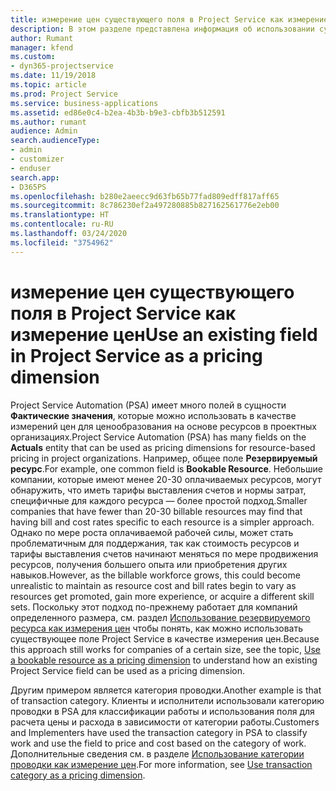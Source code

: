 ```yaml
---
title: измерение цен существующего поля в Project Service как измерение цен
description: В этом разделе представлена информация об использовании существующих полей Project Service в качестве измерений цен.
author: Rumant
manager: kfend
ms.custom:
- dyn365-projectservice
ms.date: 11/19/2018
ms.topic: article
ms.prod: Project Service
ms.service: business-applications
ms.assetid: ed86e0c4-b2ea-4b3b-b9e3-cbfb3b512591
ms.author: rumant
audience: Admin
search.audienceType:
- admin
- customizer
- enduser
search.app:
- D365PS
ms.openlocfilehash: b280e2aeecc9d63fb65b77fad809edff817aff65
ms.sourcegitcommit: 8c786230ef2a497280885b827162561776e2eb00
ms.translationtype: HT
ms.contentlocale: ru-RU
ms.lasthandoff: 03/24/2020
ms.locfileid: "3754962"
---
```

# <a name="use-an-existing-field-in-project-service-as-a-pricing-dimension"></a><span data-ttu-id="b481e-103">измерение цен существующего поля в Project Service как измерение цен</span><span class="sxs-lookup"><span data-stu-id="b481e-103">Use an existing field in Project Service as a pricing dimension</span></span>

<span data-ttu-id="b481e-104">Project Service Automation (PSA) имеет много полей в сущности **Фактические значения**, которые можно использовать в качестве измерений цен для ценообразования на основе ресурсов в проектных организациях.</span><span class="sxs-lookup"><span data-stu-id="b481e-104">Project Service Automation (PSA) has many fields on the **Actuals** entity that can be used as pricing dimensions for resource-based pricing in project organizations.</span></span> <span data-ttu-id="b481e-105">Например, общее поле **Резервируемый ресурс**.</span><span class="sxs-lookup"><span data-stu-id="b481e-105">For example, one common field is **Bookable Resource**.</span></span> <span data-ttu-id="b481e-106">Небольшие компании, которые имеют менее 20-30 оплачиваемых ресурсов, могут обнаружить, что иметь тарифы выставления счетов и нормы затрат, специфичные для каждого ресурса — более простой подход.</span><span class="sxs-lookup"><span data-stu-id="b481e-106">Smaller companies that have fewer than 20-30 billable resources may find that having bill and cost rates specific to each resource is a simpler approach.</span></span> <span data-ttu-id="b481e-107">Однако по мере роста оплачиваемой рабочей силы, может стать проблематичным для поддержания, так как стоимость ресурсов и тарифы выставления счетов начинают меняться по мере продвижения ресурсов, получения большего опыта или приобретения других навыков.</span><span class="sxs-lookup"><span data-stu-id="b481e-107">However, as the billable workforce grows, this could become unrealistic to maintain as resource cost and bill rates begin to vary as resources get promoted, gain more experience, or acquire a different skill sets.</span></span> <span data-ttu-id="b481e-108">Поскольку этот подход по-прежнему работает для компаний определенного размера, см. раздел [Использование резервируемого ресурса как измерения цен](bookable-resource-pricing-dimension.md) чтобы понять, как можно использовать существующее поле Project Service в качестве измерения цен.</span><span class="sxs-lookup"><span data-stu-id="b481e-108">Because this approach still works for companies of a certain size, see the topic, [Use a bookable resource as a pricing dimension](bookable-resource-pricing-dimension.md) to understand how an existing Project Service field can be used as a pricing dimension.</span></span>

<span data-ttu-id="b481e-109">Другим примером является категория проводки.</span><span class="sxs-lookup"><span data-stu-id="b481e-109">Another example is that of transaction category.</span></span> <span data-ttu-id="b481e-110">Клиенты и исполнители использовали категорию проводки в PSA для классификации работы и использования поля для расчета цены и расхода в зависимости от категории работы.</span><span class="sxs-lookup"><span data-stu-id="b481e-110">Customers and Implementers have used the transaction category in PSA to classify work and use the field to price and cost based on the category of work.</span></span> <span data-ttu-id="b481e-111">Дополнительные сведения см. в разделе [Использование категории проводки как измерение цен](transaction-category-pricing-dimension.md).</span><span class="sxs-lookup"><span data-stu-id="b481e-111">For more information, see [Use transaction category as a pricing dimension](transaction-category-pricing-dimension.md).</span></span>
